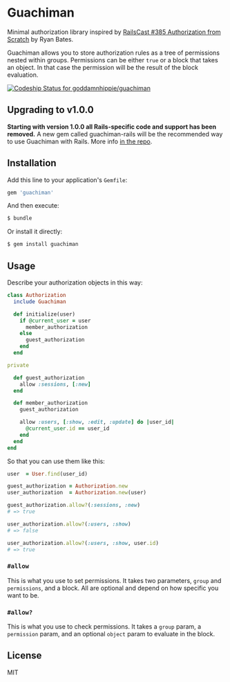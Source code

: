 Guachiman
=========


Minimal authorization library inspired by [RailsCast #385 Authorization from Scratch][1] by Ryan Bates.

Guachiman allows you to store authorization rules as a tree of permissions nested within groups.
Permissions can be either `true` or a block that takes an object. In that case the permission will
be the result of the block evaluation.

[![Codeship Status for goddamnhippie/guachiman][2]][3]

[1]: http://railscasts.com/episodes/385-authorization-from-scratch-part-1
[2]: https://www.codeship.io/projects/f3a90030-f43c-0131-65bd-5a054a318c0e/status
[3]: https://www.codeship.io/projects/28071


Upgrading to v1.0.0
-------------------

**Starting with version 1.0.0 all Rails-specific code and support has been removed.**
A new gem called guachiman-rails will be the recommended way to use Guachiman with Rails.
More info [in the repo][4].

[4]: https://github.com/goddamnhippie/guachiman-rails


Installation
------------

Add this line to your application's `Gemfile`:

```ruby
gem 'guachiman'
```

And then execute:

```bash
$ bundle
```

Or install it directly:

```bash
$ gem install guachiman
```


Usage
-----

Describe your authorization objects in this way:

```ruby
class Authorization
  include Guachiman

  def initialize(user)
    if @current_user = user
      member_authorization
    else
      guest_authorization
    end
  end

private

  def guest_authorization
    allow :sessions, [:new]
  end

  def member_authorization
    guest_authorization

    allow :users, [:show, :edit, :update] do |user_id|
      @current_user.id == user_id
    end
  end
end
```

So that you can use them like this:

```ruby
user  = User.find(user_id)

guest_authorization = Authorization.new
user_authorization  = Authorization.new(user)

guest_authorization.allow?(:sessions, :new)
# => true

user_authorization.allow?(:users, :show)
# => false

user_authorization.allow?(:users, :show, user.id)
# => true
```

### `#allow`

This is what you use to set permissions. It takes two parameters, `group` and `permissions`, and a block.
All are optional and depend on how specific you want to be.

### `#allow?`

This is what you use to check permissions. It takes a `group` param, a `permission` param, and an optional `object`
param to evaluate in the block.


License
-------

MIT
